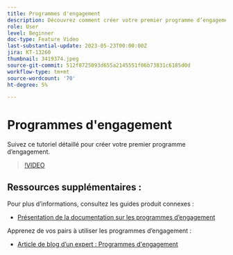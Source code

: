 ```yaml
---
title: Programmes d'engagement
description: Découvrez comment créer votre premier programme d’engagement.
role: User
level: Beginner
doc-type: Feature Video
last-substantial-update: 2023-05-23T00:00:00Z
jira: KT-13260
thumbnail: 3419374.jpeg
source-git-commit: 512f8725093d655a2145551f06b73831c6185d0d
workflow-type: tm+mt
source-wordcount: '70'
ht-degree: 5%

---
```



# Programmes d&#39;engagement

Suivez ce tutoriel détaillé pour créer votre premier programme d’engagement.

>[!VIDEO](https://video.tv.adobe.com/v/3419374/?learn=on) 

## Ressources supplémentaires :

Pour plus d’informations, consultez les guides produit connexes :
* [Présentation de la documentation sur les programmes d’engagement](https://experienceleague.adobe.com/docs/marketo/using/product-docs/email-marketing/drip-nurturing/creating-an-engagement-program/understanding-engagement-programs.html?lang=en) 

Apprenez de vos pairs à utiliser les programmes d’engagement :
* [Article de blog d’un expert : Programmes d&#39;engagement](https://nation.marketo.com/t5/product-blogs/marketo-success-series-engagement-programs/ba-p/301712)
